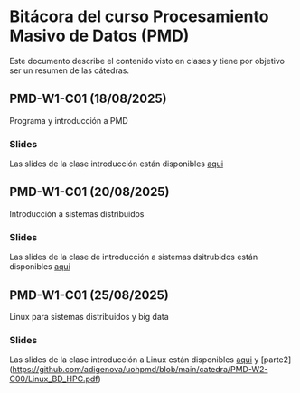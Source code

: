 # Bitácora del curso Procesamiento Masivo de Datos (PMD)

Este documento describe el contenido visto en clases y tiene por objetivo ser un resumen de las cátedras.

## PMD-W1-C01 (18/08/2025)

Programa y introducción a PMD

### Slides

Las slides de la clase introducción están disponibles [aqui](https://github.com/adigenova/uohpmd/blob/main/catedra/PMD-W1-C01/PMD-W1-C01-Int.pdf)

## PMD-W1-C01 (20/08/2025)

Introducción a sistemas distribuidos

### Slides

Las slides de la clase de introducción a sistemas dsitrubidos  están disponibles [aqui](https://github.com/adigenova/uohpmd/blob/main/catedra/PMD-W1-C02/PMD-W1-C02-basic_concepts.pdf)

## PMD-W1-C01 (25/08/2025)

Linux para sistemas distribuidos y big data

### Slides

Las slides de la clase introducción a Linux están disponibles [aqui](https://github.com/adigenova/uohpmd/blob/main/catedra/PMD-W1-C02/PMD-W1-C02-basic_concepts.pdf) y [parte2] (https://github.com/adigenova/uohpmd/blob/main/catedra/PMD-W2-C00/Linux_BD_HPC.pdf)

